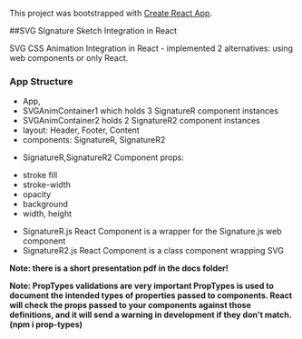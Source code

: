 This project was bootstrapped with [Create React App](https://github.com/facebook/create-react-app).

##SVG SIgnature Sketch Integration in React

SVG CSS Animation Integration in React - implemented 2 alternatives: using web components or only React.

### App Structure
- App, 
- SVGAnimContainer1 which holds 3 SignatureR component instances
- SVGAnimContainer2 holds 2 SignatureR2 component instances
- layout: Header, Footer, Content    
- components: SignatureR, SignatureR2
* SignatureR,SignatureR2 Component props: 
 - stroke fill 
 - stroke-width
 - opacity 
 - background 
 - width, height
 * SignatureR.js React Component is a wrapper for the Signature.js web component
*  SignatureR2.js React Component is a class component wrapping SVG

**Note: there is a short presentation pdf in the docs folder!**

**Note: PropTypes validations are very important PropTypes is used to document the intended types of properties passed to components. React will check the props passed to your components against those definitions, and it will send a warning in development if they don't match. (npm i prop-types)**